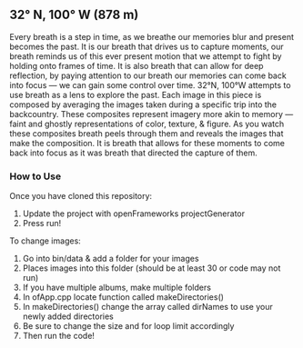 ## 32°  N, 100° W (878 m)

Every breath is a step in time, as we breathe our memories blur and present becomes the past. It is our breath that drives us to capture moments, our breath reminds us of this ever present motion that we attempt to fight by holding onto frames of time. It is also breath that can allow for deep reflection, by paying attention to our breath our memories can come back into focus — we can gain some control over time. 32°N, 100°W attempts to use breath as a lens to explore the past. Each image in this piece is composed by averaging the images taken during a specific trip into the backcountry. These composites represent imagery more akin to memory — faint and ghostly representations of color, texture, & figure. As you watch these composites breath peels through them and reveals the images that make the composition. It is breath that allows for these moments to come back into focus as it was breath that directed the capture of them.

### How to Use

Once you have cloned this repository:

1. Update the project with openFrameworks projectGenerator
2. Press run!

To change images:
1. Go into bin/data & add a folder for your images
2. Places images into this folder (should be at least 30 or code may not run)
3. If you have multiple albums, make multiple folders
4. In ofApp.cpp locate function called makeDirectories()
5. In makeDirectories() change the array called dirNames to use your newly added directories
6. Be sure to change the size and for loop limit accordingly
7. Then run the code!
